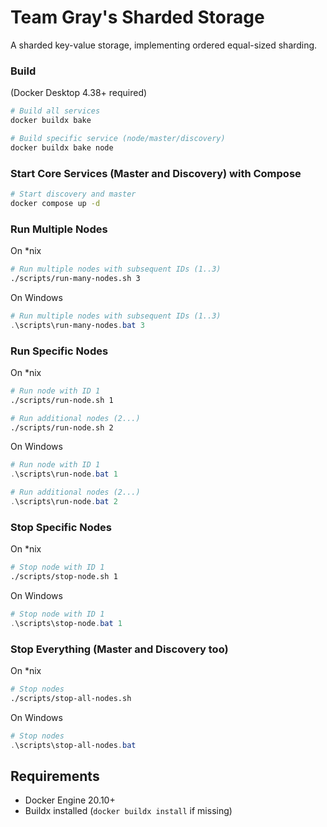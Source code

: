 # Team Gray's Sharded Storage

A sharded key-value storage, implementing ordered equal-sized sharding.

### Build

(Docker Desktop 4.38+ required)

```bash
# Build all services
docker buildx bake

# Build specific service (node/master/discovery)
docker buildx bake node
```

### Start Core Services (Master and Discovery) with Compose
```bash
# Start discovery and master
docker compose up -d
```

### Run Multiple Nodes
On *nix
```bash
# Run multiple nodes with subsequent IDs (1..3)
./scripts/run-many-nodes.sh 3
```

On Windows
```powershell
# Run multiple nodes with subsequent IDs (1..3)
.\scripts\run-many-nodes.bat 3
```

### Run Specific Nodes
On *nix
```bash
# Run node with ID 1
./scripts/run-node.sh 1

# Run additional nodes (2...)
./scripts/run-node.sh 2
```

On Windows
```powershell
# Run node with ID 1
.\scripts\run-node.bat 1

# Run additional nodes (2...)
.\scripts\run-node.bat 2
```

### Stop Specific Nodes
On *nix
```bash
# Stop node with ID 1
./scripts/stop-node.sh 1
```

On Windows
```powershell
# Stop node with ID 1
.\scripts\stop-node.bat 1
```

### Stop Everything (Master and Discovery too)
On *nix
```bash
# Stop nodes
./scripts/stop-all-nodes.sh
```

On Windows
```powershell
# Stop nodes
.\scripts\stop-all-nodes.bat
```

## Requirements
- Docker Engine 20.10+
- Buildx installed (`docker buildx install` if missing)
